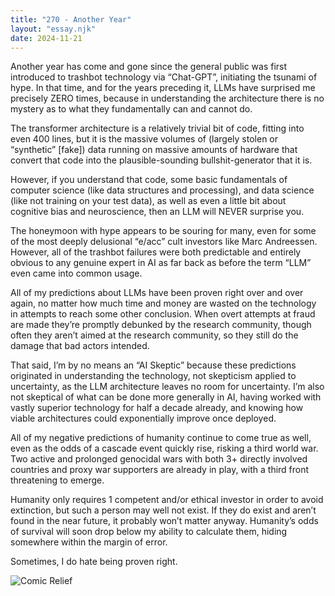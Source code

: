 ```yaml
---
title: "270 - Another Year"
layout: "essay.njk"
date: 2024-11-21
---
```


Another year has come and gone since the general public was first introduced to trashbot technology via “Chat-GPT”, initiating the tsunami of hype. In that time, and for the years preceding it, LLMs have surprised me precisely ZERO times, because in understanding the architecture there is no mystery as to what they fundamentally can and cannot do.

The transformer architecture is a relatively trivial bit of code, fitting into even 400 lines, but it is the massive volumes of (largely stolen or “synthetic” [fake]) data running on massive amounts of hardware that convert that code into the plausible-sounding bullshit-generator that it is. 

However, if you understand that code, some basic fundamentals of computer science (like data structures and processing), and data science (like not training on your test data), as well as even a little bit about cognitive bias and neuroscience, then an LLM will NEVER surprise you.

The honeymoon with hype appears to be souring for many, even for some of the most deeply delusional “e/acc” cult investors like Marc Andreessen. However, all of the trashbot failures were both predictable and entirely obvious to any genuine expert in AI as far back as before the term “LLM” even came into common usage.

All of my predictions about LLMs have been proven right over and over again, no matter how much time and money are wasted on the technology in attempts to reach some other conclusion. When overt attempts at fraud are made they’re promptly debunked by the research community, though often they aren’t aimed at the research community, so they still do the damage that bad actors intended.

That said, I’m by no means an “AI Skeptic” because these predictions originated in understanding the technology, not skepticism applied to uncertainty, as the LLM architecture leaves no room for uncertainty. I’m also not skeptical of what can be done more generally in AI, having worked with vastly superior technology for half a decade already, and knowing how viable architectures could exponentially improve once deployed.

All of my negative predictions of humanity continue to come true as well, even as the odds of a cascade event quickly rise, risking a third world war. Two active and prolonged genocidal wars with both 3+ directly involved countries and proxy war supporters are already in play, with a third front threatening to emerge. 

Humanity only requires 1 competent and/or ethical investor in order to avoid extinction, but such a person may well not exist. If they do exist and aren’t found in the near future, it probably won’t matter anyway. Humanity’s odds of survival will soon drop below my ability to calculate them, hiding somewhere within the margin of error. 

Sometimes, I do hate being proven right.

![Comic Relief](https://media.licdn.com/dms/image/v2/D5622AQFlauQwHiKXyg/feedshare-shrink_800/feedshare-shrink_800/0/1731626916803?e=1736985600&v=beta&t=yjYSwtdBbe5BPYAbMt6N2SjxWzC3AxkyheD4j74MQi4)
